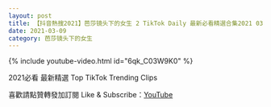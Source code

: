 ```yaml
---
layout: post
title: 【抖音熱搜2021】芭莎镜头下的女生 2 TikTok Daily 最新必看精選合集2021 03 09
date: 2021-03-09
category: 芭莎镜头下的女生
---
```


{% include youtube-video.html id="6qk_C03W9K0" %}

2021必看 最新精選 Top TikTok Trending Clips

喜歡請點贊轉發加訂閱 Like & Subscribe：[YouTube](https://www.youtube.com/channel/UCAoR7VcanIPd04uEq_GIylA/videos)

